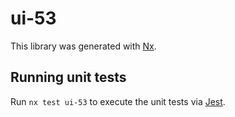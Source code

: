 # ui-53

This library was generated with [Nx](https://nx.dev).

## Running unit tests

Run `nx test ui-53` to execute the unit tests via [Jest](https://jestjs.io).
